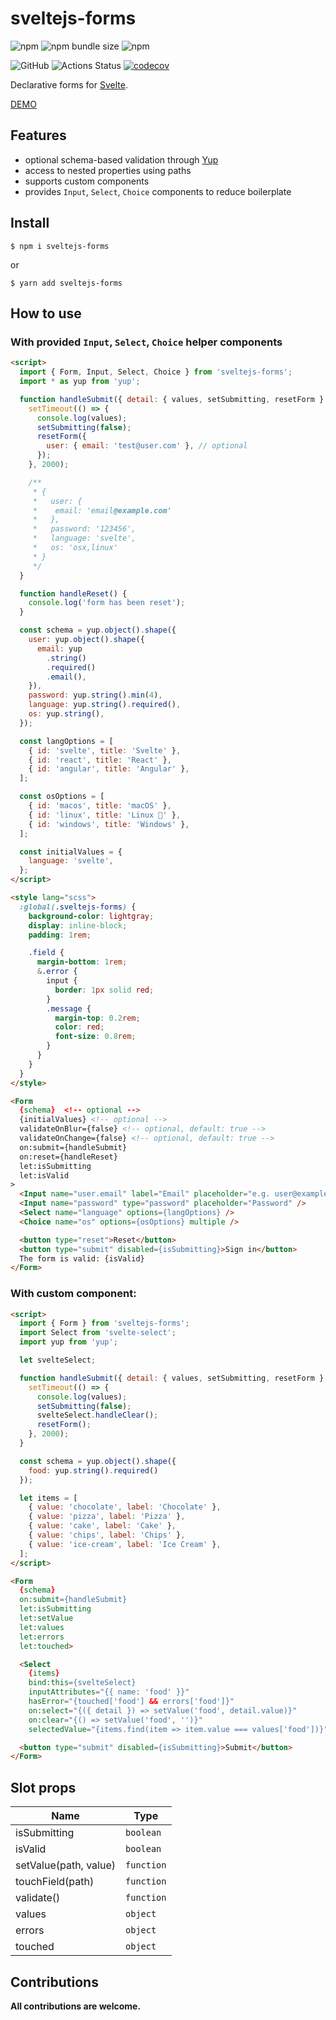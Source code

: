 # sveltejs-forms

![npm](https://img.shields.io/npm/v/sveltejs-forms)
![npm bundle size](https://img.shields.io/bundlephobia/minzip/sveltejs-forms)
![npm](https://img.shields.io/npm/dw/sveltejs-forms)

![GitHub](https://img.shields.io/github/license/mdauner/sveltejs-forms)
![Actions Status](https://github.com/mdauner/sveltejs-forms/workflows/CI/badge.svg)
[![codecov](https://codecov.io/gh/mdauner/sveltejs-forms/branch/master/graph/badge.svg)](https://codecov.io/gh/mdauner/sveltejs-forms)

Declarative forms for [Svelte](https://svelte.dev/).

[DEMO](https://svelte.dev/repl/8e7deaa261364b4f8b2c0caff1982eeb?version=3.12.1)

## Features

- optional schema-based validation through [Yup](https://github.com/jquense/yup)
- access to nested properties using paths
- supports custom components
- provides `Input`, `Select`, `Choice` components to reduce boilerplate

## Install

```shell
$ npm i sveltejs-forms
```

or

```shell
$ yarn add sveltejs-forms
```

## How to use

### With provided `Input`, `Select`, `Choice` helper components

```html
<script>
  import { Form, Input, Select, Choice } from 'sveltejs-forms';
  import * as yup from 'yup';

  function handleSubmit({ detail: { values, setSubmitting, resetForm } }) {
    setTimeout(() => {
      console.log(values);
      setSubmitting(false);
      resetForm({
        user: { email: 'test@user.com' }, // optional
      });
    }, 2000);

    /**
     * {
     *   user: {
     *    email: 'email@example.com'
     *   },
     *   password: '123456',
     *   language: 'svelte',
     *   os: 'osx,linux'
     * }
     */
  }

  function handleReset() {
    console.log('form has been reset');
  }

  const schema = yup.object().shape({
    user: yup.object().shape({
      email: yup
        .string()
        .required()
        .email(),
    }),
    password: yup.string().min(4),
    language: yup.string().required(),
    os: yup.string(),
  });

  const langOptions = [
    { id: 'svelte', title: 'Svelte' },
    { id: 'react', title: 'React' },
    { id: 'angular', title: 'Angular' },
  ];

  const osOptions = [
    { id: 'macos', title: 'macOS' },
    { id: 'linux', title: 'Linux 🐧' },
    { id: 'windows', title: 'Windows' },
  ];

  const initialValues = {
    language: 'svelte',
  };
</script>

<style lang="scss">
  :global(.sveltejs-forms) {
    background-color: lightgray;
    display: inline-block;
    padding: 1rem;

    .field {
      margin-bottom: 1rem;
      &.error {
        input {
          border: 1px solid red;
        }
        .message {
          margin-top: 0.2rem;
          color: red;
          font-size: 0.8rem;
        }
      }
    }
  }
</style>

<Form
  {schema}  <!-- optional -->
  {initialValues} <!-- optional -->
  validateOnBlur={false} <!-- optional, default: true -->
  validateOnChange={false} <!-- optional, default: true -->
  on:submit={handleSubmit}
  on:reset={handleReset}
  let:isSubmitting
  let:isValid
>
  <Input name="user.email" label="Email" placeholder="e.g. user@example.com" /> <!-- nested field -->
  <Input name="password" type="password" placeholder="Password" />
  <Select name="language" options={langOptions} />
  <Choice name="os" options={osOptions} multiple />

  <button type="reset">Reset</button>
  <button type="submit" disabled={isSubmitting}>Sign in</button>
  The form is valid: {isValid}
</Form>
```

### With custom component:

```html
<script>
  import { Form } from 'sveltejs-forms';
  import Select from 'svelte-select';
  import yup from 'yup';

  let svelteSelect;

  function handleSubmit({ detail: { values, setSubmitting, resetForm } }) {
    setTimeout(() => {
      console.log(values);
      setSubmitting(false);
      svelteSelect.handleClear();
      resetForm();
    }, 2000);
  }

  const schema = yup.object().shape({
    food: yup.string().required()
  });

  let items = [
    { value: 'chocolate', label: 'Chocolate' },
    { value: 'pizza', label: 'Pizza' },
    { value: 'cake', label: 'Cake' },
    { value: 'chips', label: 'Chips' },
    { value: 'ice-cream', label: 'Ice Cream' },
  ];
</script>

<Form
  {schema}
  on:submit={handleSubmit}
  let:isSubmitting
  let:setValue
  let:values
  let:errors
  let:touched>

  <Select
    {items}
    bind:this={svelteSelect}
    inputAttributes="{{ name: 'food' }}"
    hasError="{touched['food'] && errors['food']}"
    on:select="{({ detail }) => setValue('food', detail.value)}"
    on:clear="{() => setValue('food', '')}"
    selectedValue="{items.find(item => item.value === values['food'])}"/>

  <button type="submit" disabled={isSubmitting}>Submit</button>
</Form>
```

## Slot props

| Name | Type |
|------|------|
| isSubmitting | `boolean`
| isValid | `boolean`
| setValue(path, value) | `function`
| touchField(path) | `function`
| validate() | `function`
| values |  `object`
| errors |  `object`
| touched |  `object`

## Contributions

**All contributions are welcome.**

